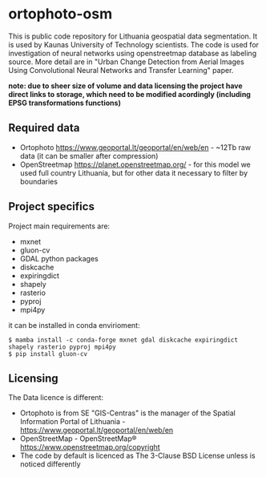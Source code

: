 # ortophoto-osm
This is public code repository for Lithuania geospatial data segmentation. It is used by Kaunas University of Technology scientists. The code is used for investigation of neural networks using openstreetmap database as labeling source. More detail are in "Urban Change Detection from Aerial Images Using Convolutional Neural Networks and Transfer Learning" paper.

**note: due to sheer size of volume and data licensing the project have direct links to storage, which need to be modified acordingly (including EPSG transformations functions)**

## Required data
* Ortophoto https://www.geoportal.lt/geoportal/en/web/en - ~12Tb raw data (it can be smaller after compression)
* OpenStreetmap https://planet.openstreetmap.org/ - for this model we used full country Lithuania, but for other data it necessary to filter by boundaries

## Project specifics
Project main requirements are:
* mxnet
* gluon-cv
* GDAL python packages
* diskcache
* expiringdict
* shapely
* rasterio
* pyproj
* mpi4py

it can be installed in conda envirioment:
```
$ mamba install -c conda-forge mxnet gdal diskcache expiringdict shapely rasterio pyproj mpi4py
$ pip install gluon-cv
```
## Licensing

The Data licence is different:
* Ortophoto is from  SE "GIS-Centras" is the manager of the Spatial Information Portal of Lithuania -  https://www.geoportal.lt/geoportal/en/web/en 
* OpenStreetMap - OpenStreetMap®  https://www.openstreetmap.org/copyright
* The code by default is licenced as The 3-Clause BSD License unless is noticed differently
